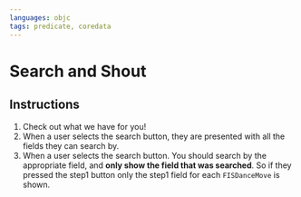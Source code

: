 ```yaml
---
languages: objc
tags: predicate, coredata
---
```


# Search and Shout

## Instructions

  1. Check out what we have for you!
  2. When a user selects the search button, they are presented with all the
     fields they can search by.
  3. When a user selects the search button. You should search by the
     appropriate field, and **only show the field that was searched**. So if
     they pressed the step1 button only the step1 field for each `FISDanceMove`
     is shown. 

